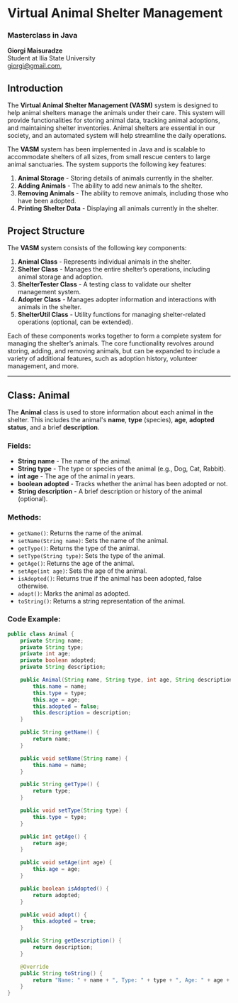# Virtual Animal Shelter Management
### Masterclass in Java
**Giorgi Maisuradze**  
Student at Ilia State University  
giorgi@gmail.com,

## Introduction
The **Virtual Animal Shelter Management (VASM)** system is designed to help animal shelters manage the animals under their care. This system will provide functionalities for storing animal data, tracking animal adoptions, and maintaining shelter inventories. Animal shelters are essential in our society, and an automated system will help streamline the daily operations.

The **VASM** system has been implemented in Java and is scalable to accommodate shelters of all sizes, from small rescue centers to large animal sanctuaries. The system supports the following key features:

1. **Animal Storage** - Storing details of animals currently in the shelter.
2. **Adding Animals** - The ability to add new animals to the shelter.
3. **Removing Animals** - The ability to remove animals, including those who have been adopted.
4. **Printing Shelter Data** - Displaying all animals currently in the shelter.

## Project Structure
The **VASM** system consists of the following key components:

1. **Animal Class** - Represents individual animals in the shelter.
2. **Shelter Class** - Manages the entire shelter’s operations, including animal storage and adoption.
3. **ShelterTester Class** - A testing class to validate our shelter management system.
4. **Adopter Class** - Manages adopter information and interactions with animals in the shelter.
5. **ShelterUtil Class** - Utility functions for managing shelter-related operations (optional, can be extended).

Each of these components works together to form a complete system for managing the shelter’s animals. The core functionality revolves around storing, adding, and removing animals, but can be expanded to include a variety of additional features, such as adoption history, volunteer management, and more.

---

## Class: Animal
The **Animal** class is used to store information about each animal in the shelter. This includes the animal's **name**, **type** (species), **age**, **adopted status**, and a brief **description**.

### Fields:
- **String name** - The name of the animal.
- **String type** - The type or species of the animal (e.g., Dog, Cat, Rabbit).
- **int age** - The age of the animal in years.
- **boolean adopted** - Tracks whether the animal has been adopted or not.
- **String description** - A brief description or history of the animal (optional).

### Methods:
- `getName()`: Returns the name of the animal.
- `setName(String name)`: Sets the name of the animal.
- `getType()`: Returns the type of the animal.
- `setType(String type)`: Sets the type of the animal.
- `getAge()`: Returns the age of the animal.
- `setAge(int age)`: Sets the age of the animal.
- `isAdopted()`: Returns true if the animal has been adopted, false otherwise.
- `adopt()`: Marks the animal as adopted.
- `toString()`: Returns a string representation of the animal.

### Code Example:  
```java
public class Animal {
    private String name;
    private String type;
    private int age;
    private boolean adopted;
    private String description;

    public Animal(String name, String type, int age, String description) {
        this.name = name;
        this.type = type;
        this.age = age;
        this.adopted = false;
        this.description = description;
    }

    public String getName() {
        return name;
    }

    public void setName(String name) {
        this.name = name;
    }

    public String getType() {
        return type;
    }

    public void setType(String type) {
        this.type = type;
    }

    public int getAge() {
        return age;
    }

    public void setAge(int age) {
        this.age = age;
    }

    public boolean isAdopted() {
        return adopted;
    }

    public void adopt() {
        this.adopted = true;
    }

    public String getDescription() {
        return description;
    }

    @Override
    public String toString() {
        return "Name: " + name + ", Type: " + type + ", Age: " + age + " years, Description: " + description + (adopted ? " (Adopted)" : " (Available)");
    }
}
